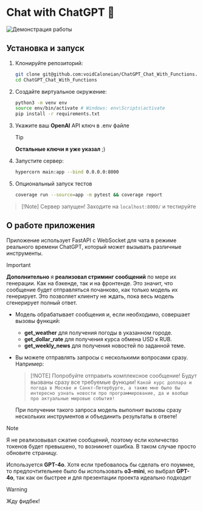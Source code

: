 # Chat with ChatGPT 🤖

![Демонстрация работы](./preview.gif)

## Установка и запуск

1. Клонируйте репозиторий:
   ```bash
   git clone git@github.com:voidCaloneian/ChatGPT_Chat_With_Functions.git
   cd ChatGPT_Chat_With_Functions
   ```
2. Создайте виртуальное окружение:
   ```bash
   python3 -m venv env
   source env/bin/activate # Windows: env\Scripts\activate
   pip install -r requirements.txt
3. Укажите ваш **OpenAI** API ключ в .env файле
   > [!Tip] 
   **Остальные ключи я уже указал** ;)
   
4. Запустите сервер:
   ```bash
   hypercorn main:app --bind 0.0.0.0:8000
   ```
5. Опциональный запуск тестов 
   ```bash
   coverage run --source=app -m pytest && coverage report
   ```
> [!Note] Сервер запущен!
> Заходите на ```localhost:8000/``` и тестируйте

## О работе приложения

Приложение использует FastAPI с WebSocket для чата в режиме реального времени ChatGPT, который может вызывать различные инструменты.
> [!IMPORTANT]
> **Дополнительно** я **реализовал стриминг сообщений** по мере их генерации. Как на бэкенде, так и на фронтенде. Это значит, что сообщение будет отправляться почанково, как только модель их генерирует. Это позволяет клиенту не ждать, пока весь модель сгенерирует полный ответ.


- Модель обрабатывает сообщения и, если необходимо, совершает вызовы функций:
  - **get_weather** для получения погоды в указанном городе.
  - **get_dollar_rate** для получения курса обмена USD к RUB.
  - **get_weekly_news** для получения новостей по заданной теме.
- Вы можете отправлять запросы с несколькими вопросами сразу. Например:
  > [!NOTE] Попробуйте отправить комплексное сообщение! Будут вызваны сразу все требуемые функции!
  ```Какой курс доллара и погода в Москве и Санкт-Петербурге, а также мне было бы интересно узнать новости про программирование, да и вообще про актуальные мировые события!```
  
  При получении такого запроса модель выполнит вызовы сразу нескольких инструментов и объединить результаты в ответе!

> [!NOTE]
> Я не реализовывал сжатие сообщений, поэтому если количество токенов будет превышено, то возникнет ошибка. В таком случае просто обновите страницу.
>
> Используется **GPT-4o**. Хотя если требовалось бы сделать его поумнее, то предпочтительнее было бы использовать **o3-mini**, но выбрал **GPT-4o**, так как он быстрее и для презентации проекта идеально подходит

> [!WARNING]
   Жду фидбек!


